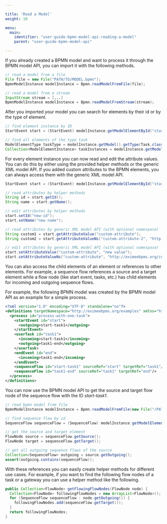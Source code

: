 ```yaml
---

title: 'Read a Model'
weight: 10

menu:
  main:
    identifier: "user-guide-bpmn-model-api-reading-a-model"
    parent: "user-guide-bpmn-model-api"

---
```



If you already created a BPMN model and want to process it through the BPMN model API, you can import it with the
following methods.

```java
// read a model from a file
File file = new File("PATH/TO/MODEL.bpmn");
BpmnModelInstance modelInstance = Bpmn.readModelFromFile(file);

// read a model from a stream
InputStream stream = [...]
BpmnModelInstance modelInstance = Bpmn.readModelFromStream(stream);
```

After you imported your model you can search for elements by their id or by the type of element.

```java
// find element instance by ID
StartEvent start = (StartEvent) modelInstance.getModelElementById("start");

// find all elements of the type task
ModelElementType taskType = modelInstance.getModel().getType(Task.class);
Collection<ModelElementInstance> taskInstances = modelInstance.getModelElementsByType(taskType);
```

For every element instance you can now read and edit the attribute values. You can do this by either using the provided
helper methods or the generic XML model API. If you added custom attributes to the BPMN elements, you can
always access them with the generic XML model API.

```java
StartEvent start = (StartEvent) modelInstance.getModelElementById("start");

// read attributes by helper methods
String id = start.getId();
String name = start.getName();

// edit attributes by helper methods
start.setId("new-id");
start.setName("new name");

// read attributes by generic XML model API (with optional namespace)
String custom1 = start.getAttributeValue("custom-attribute");
String custom2 = start.getAttributeValueNs("custom-attribute-2", "http://eximeebpms.org/custom");

// edit attributes by generic XML model API (with optional namespace)
start.setAttributeValue("custom-attribute", "new value");
start.setAttributeValueNs("custom-attribute", "http://eximeebpms.org/custom", "new value");
```

You can also access the child elements of an element or references to other elements. For example, a sequence flow
references a source and a target element while a flow node (like start event, tasks, etc.) has child elements
for incoming and outgoing sequence flows.

For example, the following BPMN model was created by the BPMN model API as an example for a simple process.

```xml
<?xml version="1.0" encoding="UTF-8" standalone="no"?>
<definitions targetNamespace="http://eximeebpms.org/examples" xmlns="http://www.omg.org/spec/BPMN/20100524/MODEL">
  <process id="process-with-one-task">
    <startEvent id="start">
      <outgoing>start-task1</outgoing>
    </startEvent>
    <userTask id="task1">
      <incoming>start-task1</incoming>
      <outgoing>task1-end</outgoing>
    </userTask>
    <endEvent id="end">
      <incoming>task1-end</incoming>
    </endEvent>
    <sequenceFlow id="start-task1" sourceRef="start" targetRef="task1"/>
    <sequenceFlow id="task1-end" sourceRef="task1" targetRef="end"/>
  </process>
</definitions>
```

You can now use the BPMN model API to get the source and target flow node of the sequence flow with the ID *start-task1*.

```java
// read bpmn model from file
BpmnModelInstance modelInstance = Bpmn.readModelFromFile(new File("/PATH/TO/MODEL.bpmn"));

// find sequence flow by id
SequenceFlow sequenceFlow = (SequenceFlow) modelInstance.getModelElementById("start-task1");

// get the source and target element
FlowNode source = sequenceFlow.getSource();
FlowNode target = sequenceFlow.getTarget();

// get all outgoing sequence flows of the source
Collection<SequenceFlow> outgoing = source.getOutgoing();
assert(outgoing.contains(sequenceFlow));
```

With these references you can easily create helper methods for different use cases. For example, if you want to
find the following flow nodes of a task or a gateway you can use a helper method like the following.

```java
public Collection<FlowNode> getFlowingFlowNodes(FlowNode node) {
  Collection<FlowNode> followingFlowNodes = new ArrayList<FlowNode>();
  for (SequenceFlow sequenceFlow : node.getOutgoing()) {
    followingFlowNodes.add(sequenceFlow.getTarget());
  }
  return followingFlowNodes;
}
```

